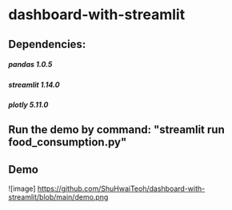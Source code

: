 # dashboard-with-streamlit

## Dependencies:
##### pandas 1.0.5
##### streamlit 1.14.0
##### plotly 5.11.0

## Run the demo by command: "streamlit run food_consumption.py"

## Demo
![image] https://github.com/ShuHwaiTeoh/dashboard-with-streamlit/blob/main/demo.png
